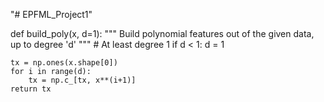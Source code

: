 "# EPFML_Project1" 


def build_poly(x, d=1):
    """ Build polynomial features out of the given data, up to degree 'd' """
    # At least degree 1
    if d < 1:
        d = 1
    
    tx = np.ones(x.shape[0])
    for i in range(d):
        tx = np.c_[tx, x**(i+1)]
    return tx

